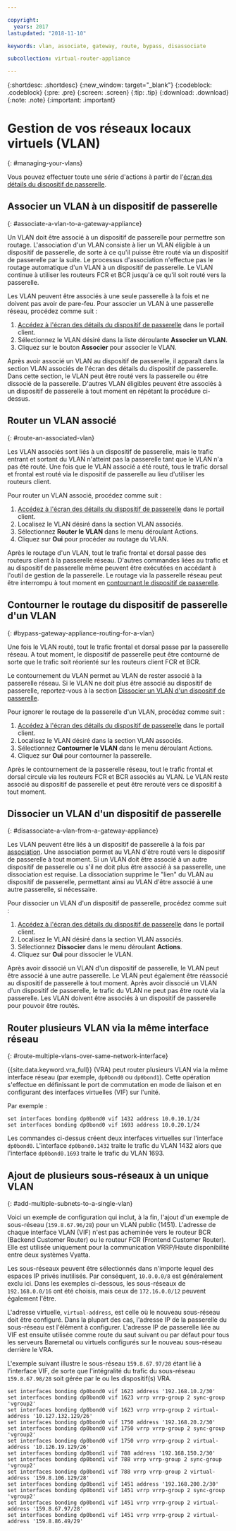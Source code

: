```yaml
---

copyright:
  years: 2017
lastupdated: "2018-11-10"

keywords: vlan, associate, gateway, route, bypass, disassociate

subcollection: virtual-router-appliance

---
```


{:shortdesc: .shortdesc}
{:new_window: target="_blank"}
{:codeblock: .codeblock}
{:pre: .pre}
{:screen: .screen}
{:tip: .tip}
{:download: .download}
{:note: .note}
{:important: .important}

# Gestion de vos réseaux locaux virtuels (VLAN)
{: #managing-your-vlans}

Vous pouvez effectuer toute une série d'actions à partir de l'[écran des détails du dispositif de passerelle](/docs/infrastructure/virtual-router-appliance?topic=virtual-router-appliance-view-vra-details).

## Associer un VLAN à un dispositif de passerelle
{: #associate-a-vlan-to-a-gateway-appliance}

Un VLAN doit être associé à un dispositif de passerelle pour permettre son routage. L'association d'un VLAN consiste à lier un VLAN éligible à un dispositif de passerelle, de sorte à ce qu'il puisse être routé via un dispositif de passerelle par la suite. Le processus d'association n'effectue pas le routage automatique d'un VLAN à un dispositif de passerelle. Le VLAN continue à utiliser les routeurs FCR et BCR jusqu'à ce qu'il soit routé vers la passerelle.

Les VLAN peuvent être associés à une seule passerelle à la fois et ne doivent pas avoir de pare-feu. Pour associer un VLAN à une passerelle réseau, procédez comme suit :

1. [Accédez à l'écran des détails du dispositif de passerelle](/docs/infrastructure/virtual-router-appliance?topic=virtual-router-appliance-view-vra-details) dans le portail client.
2. Sélectionnez le VLAN désiré dans la liste déroulante **Associer un VLAN**.
3. Cliquez sur le bouton **Associer** pour associer le VLAN.

Après avoir associé un VLAN au dispositif de passerelle, il apparaît dans la section VLAN associés de l'écran des détails du dispositif de passerelle. Dans cette section, le VLAN peut être routé vers la passerelle ou être dissocié de la passerelle. D'autres VLAN éligibles peuvent être associés à un dispositif de passerelle à tout moment en répétant la procédure ci-dessus.

## Router un VLAN associé
{: #route-an-associated-vlan}

Les VLAN associés sont liés à un dispositif de passerelle, mais le trafic entrant et sortant du VLAN n'atteint pas la passerelle tant que le VLAN n'a pas été routé. Une fois que le VLAN associé a été routé, tous le trafic dorsal et frontal est routé via le dispositif de passerelle au lieu d'utiliser les routeurs client.

Pour router un VLAN associé, procédez comme suit :

1. [Accédez à l'écran des détails du dispositif de passerelle](/docs/infrastructure/virtual-router-appliance?topic=virtual-router-appliance-view-vra-details) dans le portail client.
2. Localisez le VLAN désiré dans la section VLAN associés.
3. Sélectionnez **Router le VLAN** dans le menu déroulant Actions.
4. Cliquez sur **Oui** pour procéder au routage du VLAN.

Après le routage d'un VLAN, tout le trafic frontal et dorsal passe des routeurs client à la passerelle réseau. D'autres commandes liées au trafic et au dispositif de passerelle même peuvent être exécutées en accédant à l'outil de gestion de la passerelle. Le routage via la passerelle réseau peut être interrompu à tout moment en [contournant le dispositif de passerelle](#bypass-gateway-appliance-routing-for-a-vlan).

## Contourner le routage du dispositif de passerelle d'un VLAN
{: #bypass-gateway-appliance-routing-for-a-vlan}

Une fois le VLAN routé, tout le trafic frontal et dorsal passe par la passerelle réseau. A tout moment, le dispositif de passerelle peut être contourné de sorte que le trafic soit réorienté sur les routeurs client FCR et BCR.

Le contournement du VLAN permet au VLAN de rester associé à la passerelle réseau. Si le VLAN ne doit plus être associé au dispositif de passerelle, reportez-vous à la section [Dissocier un VLAN d'un dispositif de passerelle](#disassociate-a-vlan-from-a-gateway-appliance).

Pour ignorer le routage de la passerelle d'un VLAN, procédez comme suit :

1. [Accédez à l'écran des détails du dispositif de passerelle](/docs/infrastructure/virtual-router-appliance?topic=virtual-router-appliance-view-vra-details) dans le portail client.
2. Localisez le VLAN désiré dans la section VLAN associés.
3. Sélectionnez **Contourner le VLAN** dans le menu déroulant Actions.
4. Cliquez sur **Oui** pour contourner la passerelle.

Après le contournement de la passerelle réseau, tout le trafic frontal et dorsal circule via les routeurs FCR et BCR associés au VLAN. Le VLAN reste associé au dispositif de passerelle et peut être rerouté vers ce dispositif à tout moment.

## Dissocier un VLAN d'un dispositif de passerelle
{: #disassociate-a-vlan-from-a-gateway-appliance}

Les VLAN peuvent être liés à un dispositif de passerelle à la fois par [association](#associate-a-vlan-to-a-gateway-appliance). Une association permet au VLAN d'être routé vers le dispositif de passerelle à tout moment. Si un VLAN doit être associé à un autre dispositif de passerelle ou s'il ne doit plus être associé à sa passerelle, une dissociation est requise. La dissociation supprime le "lien" du VLAN au dispositif de passerelle, permettant ainsi au VLAN d'être associé à une autre passerelle, si nécessaire.

Pour dissocier un VLAN d'un dispositif de passerelle, procédez comme suit :

1. [Accédez à l'écran des détails du dispositif de passerelle](/docs/infrastructure/virtual-router-appliance?topic=virtual-router-appliance-view-vra-details) dans le portail client.
2. Localisez le VLAN désiré dans la section VLAN associés.
3. Sélectionnez **Dissocier** dans le menu déroulant **Actions**.
4. Cliquez sur **Oui** pour dissocier le VLAN.

Après avoir dissocié un VLAN d'un dispositif de passerelle, le VLAN peut être associé à une autre passerelle. Le VLAN peut également être réassocié au dispositif de passerelle à tout moment. Après avoir dissocié un VLAN d'un dispositif de passerelle, le trafic du VLAN ne peut pas être routé via la passerelle. Les VLAN doivent être associés à un dispositif de passerelle pour pouvoir être routés.

## Router plusieurs VLAN via la même interface réseau
{: #route-multiple-vlans-over-same-network-interface}

{{site.data.keyword.vra_full}} (VRA) peut router plusieurs VLAN via la même interface réseau (par exemple, `dp0bond0` ou `dp0bond1`). Cette opération s'effectue en définissant le port de commutation en mode de liaison et en configurant des interfaces virtuelles (VIF) sur l'unité.

Par exemple :

```
set interfaces bonding dp0bond0 vif 1432 address 10.0.10.1/24
set interfaces bonding dp0bond0 vif 1693 address 10.0.20.1/24
```

Les commandes ci-dessus créent deux interfaces virtuelles sur l'interface `dp0bond0`. L'interface `dp0bond0.1432` traite le trafic du VLAN 1432 alors que l'interface `dp0bond0.1693` traite le trafic du VLAN 1693.

## Ajout de plusieurs sous-réseaux à un unique VLAN
{: #add-multiple-subnets-to-a-single-vlan}

Voici un exemple de configuration qui inclut, à la fin, l'ajout d'un exemple de sous-réseau (`159.8.67.96/28`) pour un VLAN public (1451). L'adresse de chaque interface VLAN (VIF) n'est pas acheminée vers le routeur BCR (Backend Customer Router) ou le routeur FCR (Frontend Customer Router). Elle est utilisée uniquement pour la communication VRRP/Haute disponibilité entre deux systèmes Vyatta.

Les sous-réseaux peuvent être sélectionnés dans n'importe lequel des espaces IP privés inutilisés. Par conséquent, `10.0.0.0/8` est généralement exclu ici. Dans les exemples ci-dessous, les sous-réseaux de `192.168.0.0/16` ont été choisis, mais ceux de `172.16.0.0/12` peuvent également l'être.

L'adresse virtuelle, `virtual-address`, est celle où le nouveau sous-réseau doit être configuré. Dans la plupart des cas, l'adresse IP de la passerelle du sous-réseau est l'élément à configurer. L'adresse IP de passerelle liée au VIF est ensuite utilisée comme route du saut suivant ou par défaut pour tous les serveurs Baremetal ou virtuels configurés sur le nouveau sous-réseau derrière le VRA. 

L'exemple suivant illustre le sous-réseau `159.8.67.97/28` étant lié à l'interface VIF, de sorte que l'intégralité du trafic du sous-réseau `159.8.67.98/28` soit gérée par le ou les dispositif(s) VRA.

```
set interfaces bonding dp0bond0 vif 1623 address '192.168.10.2/30'
set interfaces bonding dp0bond0 vif 1623 vrrp vrrp-group 2 sync-group 'vgroup2'
set interfaces bonding dp0bond0 vif 1623 vrrp vrrp-group 2 virtual-address '10.127.132.129/26'
set interfaces bonding dp0bond0 vif 1750 address '192.168.20.2/30'
set interfaces bonding dp0bond0 vif 1750 vrrp vrrp-group 2 sync-group 'vgroup2'
set interfaces bonding dp0bond0 vif 1750 vrrp vrrp-group 2 virtual-address '10.126.19.129/26'
set interfaces bonding dp0bond1 vif 788 address '192.168.150.2/30'
set interfaces bonding dp0bond1 vif 788 vrrp vrrp-group 2 sync-group 'vgroup2'
set interfaces bonding dp0bond1 vif 788 vrrp vrrp-group 2 virtual-address '159.8.106.129/28'
set interfaces bonding dp0bond1 vif 1451 address '192.168.200.2/30'
set interfaces bonding dp0bond1 vif 1451 vrrp vrrp-group 2 sync-group 'vgroup2'
set interfaces bonding dp0bond1 vif 1451 vrrp vrrp-group 2 virtual-address '159.8.67.97/28'
set interfaces bonding dp0bond1 vif 1451 vrrp vrrp-group 2 virtual-address '159.8.86.49/29'
```
